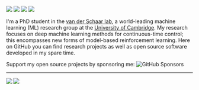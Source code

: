 [![](https://img.shields.io/badge/🌐website-gray?&style=for-the-badge)](https://samholt.github.io/)
[![](https://img.shields.io/badge/linkedin-%230077B5.svg?&style=for-the-badge&logo=linkedin&logoColor=white)](https://uk.linkedin.com/in/samuel-holt)
[![](https://img.shields.io/badge/twitter-%230077B5.svg?&style=for-the-badge&logo=twitter&logoColor=white)](https://twitter.com/samianholt)
[![](https://img.shields.io/badge/googlescholar-%234285F4.svg?&style=for-the-badge&logo=google-scholar&logoColor=white)](https://scholar.google.com/citations?user=Ey5aInIAAAAJ&hl=en)

I'm a PhD student in the [van der Schaar lab](), a world-leading machine learning (ML) research group at the [University of Cambridge]().
My research focuses on deep machine learning methods for continuous-time control; this encompasses new forms of model-based reinforcement learning. 
Here on GitHub you can find research projects as well as open source software developed in my spare time.

Support my open source projects by sponsoring me: ![GitHub Sponsors](https://img.shields.io/github/sponsors/samholt)

---

<img align="left" src="https://github-readme-stats.vercel.app/api?username=samholt&count_private=true&show_icons=false&theme=default" />
<img align="left" src="https://github-readme-stats.vercel.app/api/top-langs/?username=samholt&theme=default&show_icons=true" />
